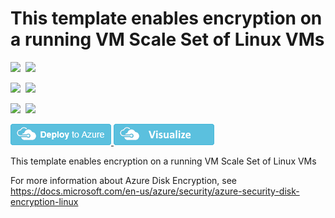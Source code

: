 # This template enables encryption on a running VM Scale Set of Linux VMs

<IMG SRC="https://azbotstorage.blob.core.windows.net/badges/201-encrypt-running-vmss-linux/PublicLastTestDate.svg" />&nbsp;
<IMG SRC="https://azbotstorage.blob.core.windows.net/badges/201-encrypt-running-vmss-linux/PublicDeployment.svg" />&nbsp;

<IMG SRC="https://azbotstorage.blob.core.windows.net/badges/201-encrypt-running-vmss-linux/FairfaxLastTestDate.svg" />&nbsp;
<IMG SRC="https://azbotstorage.blob.core.windows.net/badges/201-encrypt-running-vmss-linux/FairfaxDeployment.svg" />&nbsp;

<IMG SRC="https://azbotstorage.blob.core.windows.net/badges/201-encrypt-running-vmss-linux/BestPracticeResult.svg" />&nbsp;
<IMG SRC="https://azbotstorage.blob.core.windows.net/badges/201-encrypt-running-vmss-linux/CredScanResult.svg" />&nbsp;

<a href="https://portal.azure.com/#create/Microsoft.Template/uri/https%3A%2F%2Fraw.githubusercontent.com%2Fazure%2Fazure-quickstart-templates%2Fmaster%2F201-encrypt-running-vmss-linux%2Fazuredeploy.json" target="_blank">
    <img src="https://raw.githubusercontent.com/Azure/azure-quickstart-templates/master/1-CONTRIBUTION-GUIDE/images/deploytoazure.png"/>
</a>
<a href="http://armviz.io/#/?load=https%3A%2F%2Fraw.githubusercontent.com%2Fazure%2Fazure-quickstart-templates%2Fmaster%2F201-encrypt-running-vmss-linux%2Fazuredeploy.json" target="_blank">
    <img src="https://raw.githubusercontent.com/Azure/azure-quickstart-templates/master/1-CONTRIBUTION-GUIDE/images/visualizebutton.png"/>
</a>

This template enables encryption on a running VM Scale Set of Linux VMs

For more information about Azure Disk Encryption, see https://docs.microsoft.com/en-us/azure/security/azure-security-disk-encryption-linux
